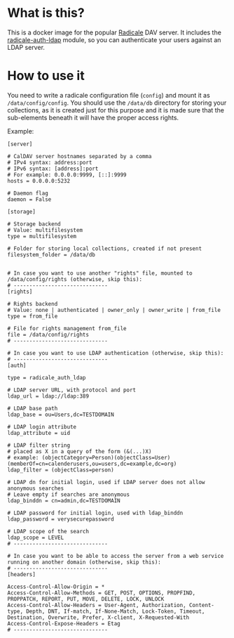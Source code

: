 # What is this?
This is a docker image for the popular [Radicale](http://radicale.org) DAV server. It includes the [radicale-auth-ldap](https://github.com/marcoh00/radicale-auth-ldap) module, so you can authenticate your users against an LDAP server.

# How to use it
You need to write a radicale configuration file (`config`) and mount it as `/data/config/config`. You should use the `/data/db` directory for storing your collections, as it is created just for this purpose and it is made sure that the sub-elements beneath it will have the proper access rights.

Example:

```
[server]

# CalDAV server hostnames separated by a comma
# IPv4 syntax: address:port
# IPv6 syntax: [address]:port
# For example: 0.0.0.0:9999, [::]:9999
hosts = 0.0.0.0:5232

# Daemon flag
daemon = False

[storage]

# Storage backend
# Value: multifilesystem
type = multifilesystem

# Folder for storing local collections, created if not present
filesystem_folder = /data/db


# In case you want to use another "rights" file, mounted to /data/config/rights (otherwise, skip this):
# ------------------------------
[rights]

# Rights backend
# Value: none | authenticated | owner_only | owner_write | from_file
type = from_file

# File for rights management from_file
file = /data/config/rights
# ------------------------------

# In case you want to use LDAP authentication (otherwise, skip this):
# ------------------------------
[auth]

type = radicale_auth_ldap

# LDAP server URL, with protocol and port
ldap_url = ldap://ldap:389

# LDAP base path
ldap_base = ou=Users,dc=TESTDOMAIN

# LDAP login attribute
ldap_attribute = uid

# LDAP filter string
# placed as X in a query of the form (&(...)X)
# example: (objectCategory=Person)(objectClass=User)(memberOf=cn=calenderusers,ou=users,dc=example,dc=org)
ldap_filter = (objectClass=person)

# LDAP dn for initial login, used if LDAP server does not allow anonymous searches
# Leave empty if searches are anonymous
ldap_binddn = cn=admin,dc=TESTDOMAIN

# LDAP password for initial login, used with ldap_binddn
ldap_password = verysecurepassword

# LDAP scope of the search
ldap_scope = LEVEL
# ------------------------------

# In case you want to be able to access the server from a web service running on another domain (otherwise, skip this):
# ------------------------------
[headers]

Access-Control-Allow-Origin = *
Access-Control-Allow-Methods = GET, POST, OPTIONS, PROPFIND, PROPPATCH, REPORT, PUT, MOVE, DELETE, LOCK, UNLOCK
Access-Control-Allow-Headers = User-Agent, Authorization, Content-type, Depth, DNT, If-match, If-None-Match, Lock-Token, Timeout, Destination, Overwrite, Prefer, X-client, X-Requested-With
Access-Control-Expose-Headers = Etag
# ------------------------------
```
